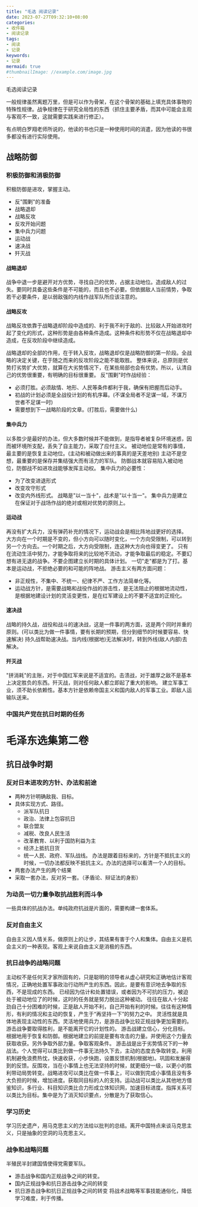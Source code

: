 ```yaml
---
title: "毛选 阅读记录"
date: 2023-07-27T09:32:10+08:00
categories:
- 收件箱
- 阅读记录
tags:
- 阅读
- 记录
keywords:
- 记录
mermaid: true
#thumbnailImage: //example.com/image.jpg
---
```

毛选阅读记录
<!--more-->



一般规律虽然离题万里，但是可以作为骨架，在这个骨架的基础上填充具体事物的特殊性规律。战争规律在于研究全局性的东西（抓住主要矛盾，而其中可能会主观与客观不一致，这就需要实践来进行修正）。

有点明白罗翔老师所说的，他读的书也只是一种使用时间的消遣，因为他读的书很多都没有进行实际使用。

## 战略防御
### 积极防御和消极防御
积极防御是进攻，掌握主动。
- 反"围剿"的准备
- 战略退却
- 战略反攻
- 反攻开始问题
- 集中兵力问题
- 运动战
- 速决战
- 歼灭战
#### 战略退却
战争中退一步是避开对方优势，寻找自己的优势，占据主动地位。造成敌人的过失。要同时具备这些条件是不可能的，而且也不必要。但依据敌人当前情势，争取若干必要条件，是以弱敌强的内线作战军队所应该注意的。
#### 战略反攻
战略反攻依靠于战略退却阶段中造成的、利于我不利于敌的、比较敌人开始进攻时起了变化的形式，这种形势是由各种条件造成。这种条件和形势不仅在战略退却中造成，在反攻阶段中继续造成。

战略退却的全部的作用，在于转入反攻，战略退却仅是战略防御的第一阶段。全战略的决定关键，在于随之而来的反攻阶段之能不能取胜。
整体来说，总原则是优势打劣势扩大优势，就算在大劣势情况下，在某些局部也会有优势。所以，认清自己的优势很重要，有明确的目标很重要。
反"围剿"时作战经验：
- 必须打胜。必须敌情、地形、人民等条件都利于我，确保有把握而后动手。
- 初战的计划必须是全战役计划的有机序幕。(不谋全局者不足谋一域，不谋万世者不足谋一时)
- 需要想到下一战略阶段的文章。(打胜后，需要做什么)
#### 集中兵力
以多胜少是最好的办法，但大多数时候并不能做到，是指导者被复杂环境迷惑，因而被环境所支配，丢失了自主能力，采取了应付主义。
被动地位是常有的事情，最主要的是恢复主动地位。(主动和被动做出来的事真的是天差地别)
主动不是空想，最重要的是保存并集结强大而有活力的军队。
防御战本就容易陷入被动地位，防御战不如进攻战能够发挥主动权。
集中兵力的必要性：
- 为了改变进退形式
- 改变攻守形式
- 改变内外线形式。
战略是"以一当十"，战术是"以十当一"。
集中兵力是建立在保证对于战场作战的绝对或相对优势的原则上。
#### 运动战
再没有扩大兵力，没有弹药补充的情况下，运动战会是相比阵地战更好的选择。
大方向在一个时期是不变的，但小方向可以随时变化，一个方向受限制，可以转到另一个方向去。一个时期之后，大方向受限制，连这种大方向也得变更了。
只有在流动生活中努力，才能争取将来的比较地不流动，才能争取最后的稳定。不要幻想有进无退的战争。不要企图建立长时期的具体计划。
一切"走"都是为了打。基本是运动战，不拒绝必要的和可能的阵地战。
游击主义有两方面问题：
- 非正规性，不集中、不统一、纪律不严、工作方法简单化等。
- 运动战方针，是需要战略和战役作战的游击性，是无法阻止的根据地流动性，是根据地建设计划的灵活变更性，是在红军建设上的不要不适宜的正规化。
#### 速决战
战略的持久战，战役和战斗的速决战，这是一件事的两方面，这是两个同时并重的原则。(可以类比为做一件事情，要有长期的预期，但分到细节的时候要容易、快速解决)
持久战帮助速决战。当内线(根据地)无法解决时，转到外线(敌人内部)去解决。
#### 歼灭战
"拼消耗"的主账，对于中国红军来说是不适宜的。击溃战，对于雄厚之敌不是基本上决定胜负的东西。歼灭战，则对任何敌人都立即起了重大的影响。
建立军事工业，须不助长依赖性。基本方针是依赖帝国主义和国内敌人的军事工业。即敌人运输队送来。
### 中国共产党在抗日时期的任务
# 毛泽东选集第二卷
## 抗日战争时期
### 反对日本进攻的方针、办法和前途
- 两种方针明确敌我、目标。
- 具体实现方式、路径。
  - 派军队抗日
  - 政治、法律上包容抗日
  - 联合盟友
  - 减税、改良人民生活
  - 改革教育、以利于国防利益为主
  - 经济上抵抗日货
  - 统一人民、政府、军队战线。
办法是跟着目标来的，方针是不抵抗主义的时候，一切办法都反映不抵抗主义。办法的选择可以看清一个人的目标。
- 两套办法产生的两个结果
- 采取一套办法，反对另一套。（矛盾论、辩证法的身影）
### 为动员一切力量争取抗战胜利而斗争
一些具体的抗战办法。单纯政府抗战是片面的，需要构建一套体系。
### 反对自由主义
自由主义因人情关系，做原则上的让步，其结果有害于个人和集体。自由主义是机会主义的一种表现。客观上来说自由主义是消极的东西。

### 抗日战争的战略问题
主动权不是任何天才家所固有的，只是聪明的领导者从虚心研究和正确地估计客观情况，正确地处置军事政治行动所产生的东西。因此，是要有意识地去争取的东西，不是现成的东西。
已经因为估计和处置错误，或者因为不可抗的压力，被迫处于被动地位了的时候，这时的任务就是努力脱出这种被动。
往往在敌人十分起劲自己十分困难的时候，正是敌人开始不利，自己开始有利的时候。往往有这种情形，有利的情况和主动的恢复，产生于“再坚持一下”的努力之中。
灵活性就是具体地表现主动性的东西。灵活地使用兵力，是游击战争比较正规战争更加需要的。
游击战争要取得胜利，是不能离开它的计划性的。
游击战建立信心，分化目标。根据地用于恢复和防御。根据地建立的前提是要有攻击的力量。并使用这个力量去获取收获。另外争取外部力量。争取客观条件。
游击战是出于劣势情况下的一种战法。个人觉得可以类比到做一件事无法持久下去，主动的态度去争取转变。利用机制避免浪费热忱，快速收获，小步快跑，设置反馈机制(根据地)。巩固和发展得到的反馈。反围攻，当在小事情上也无法坚持的时候，就更细分一级，以更小的胜利带动局势转变。战略进攻可以类比在做一件事上，可以做到完成小事情且没有多大负担的时候，增加进度。获取同目标的人的支持。运动战可以类比从其他地方借鉴知识，多行业、科目知识类比合力形成立体知识网，加速目标进度。指挥关系可以类比为目标。集中是为了消灭知识要点，分散是为了获取信心。
### 学习历史
学习历史遗产，用马克思主义的方法给以批判的总结。离开中国特点来谈马克思主义，只是抽象的空洞的马克思主义。
### 战争和战略问题
半殖民半封建国情使得党需要军队。
- 游击战争和国内正规战争之间的转变。
- 国内正规战争和抗日游击战争之间的转变
- 抗日游击战争和抗日正规战争之间的转变
将战术战略等军事技能通俗化，降低学习难度，利于传播。

